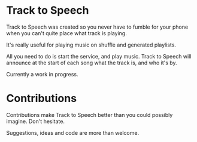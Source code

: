 Track to Speech
===============

Track to Speech was created so you never have to fumble for your phone when you can't quite place what track is playing.

It's really useful for playing music on shuffle and generated playlists.

All you need to do is start the service, and play music. Track to Speech will announce at the start of each song what the track is, and who it's by.

Currently a work in progress.

Contributions
=============

Contributions make Track to Speech better than you could possibly imagine. Don't hesitate.

Suggestions, ideas and code are more than welcome.

